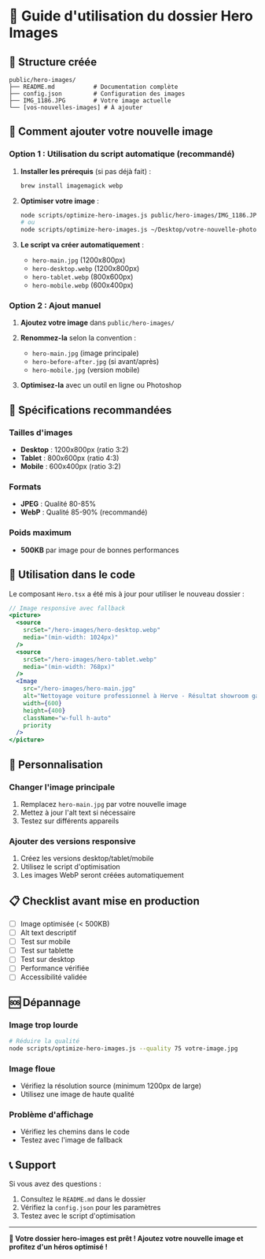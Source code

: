 # 🎯 Guide d'utilisation du dossier Hero Images

## 📁 Structure créée

```
public/hero-images/
├── README.md           # Documentation complète
├── config.json         # Configuration des images
├── IMG_1186.JPG        # Votre image actuelle
└── [vos-nouvelles-images] # À ajouter
```

## 🚀 Comment ajouter votre nouvelle image

### Option 1 : Utilisation du script automatique (recommandé)

1. **Installer les prérequis** (si pas déjà fait) :
   ```bash
   brew install imagemagick webp
   ```

2. **Optimiser votre image** :
   ```bash
   node scripts/optimize-hero-images.js public/hero-images/IMG_1186.JPG
   # ou
   node scripts/optimize-hero-images.js ~/Desktop/votre-nouvelle-photo.jpg
   ```

3. **Le script va créer automatiquement** :
   - `hero-main.jpg` (1200x800px)
   - `hero-desktop.webp` (1200x800px)
   - `hero-tablet.webp` (800x600px)
   - `hero-mobile.webp` (600x400px)

### Option 2 : Ajout manuel

1. **Ajoutez votre image** dans `public/hero-images/`
2. **Renommez-la** selon la convention :
   - `hero-main.jpg` (image principale)
   - `hero-before-after.jpg` (si avant/après)
   - `hero-mobile.jpg` (version mobile)

3. **Optimisez-la** avec un outil en ligne ou Photoshop

## 🎨 Spécifications recommandées

### Tailles d'images
- **Desktop** : 1200x800px (ratio 3:2)
- **Tablet** : 800x600px (ratio 4:3)
- **Mobile** : 600x400px (ratio 3:2)

### Formats
- **JPEG** : Qualité 80-85%
- **WebP** : Qualité 85-90% (recommandé)

### Poids maximum
- **500KB** par image pour de bonnes performances

## 📱 Utilisation dans le code

Le composant `Hero.tsx` a été mis à jour pour utiliser le nouveau dossier :

```jsx
// Image responsive avec fallback
<picture>
  <source
    srcSet="/hero-images/hero-desktop.webp"
    media="(min-width: 1024px)"
  />
  <source
    srcSet="/hero-images/hero-tablet.webp"
    media="(min-width: 768px)"
  />
  <Image
    src="/hero-images/hero-main.jpg"
    alt="Nettoyage voiture professionnel à Herve - Résultat showroom garanti"
    width={600}
    height={400}
    className="w-full h-auto"
    priority
  />
</picture>
```

## 🔧 Personnalisation

### Changer l'image principale
1. Remplacez `hero-main.jpg` par votre nouvelle image
2. Mettez à jour l'alt text si nécessaire
3. Testez sur différents appareils

### Ajouter des versions responsive
1. Créez les versions desktop/tablet/mobile
2. Utilisez le script d'optimisation
3. Les images WebP seront créées automatiquement

## 📋 Checklist avant mise en production

- [ ] Image optimisée (< 500KB)
- [ ] Alt text descriptif
- [ ] Test sur mobile
- [ ] Test sur tablette
- [ ] Test sur desktop
- [ ] Performance vérifiée
- [ ] Accessibilité validée

## 🆘 Dépannage

### Image trop lourde
```bash
# Réduire la qualité
node scripts/optimize-hero-images.js --quality 75 votre-image.jpg
```

### Image floue
- Vérifiez la résolution source (minimum 1200px de large)
- Utilisez une image de haute qualité

### Problème d'affichage
- Vérifiez les chemins dans le code
- Testez avec l'image de fallback

## 📞 Support

Si vous avez des questions :
1. Consultez le `README.md` dans le dossier
2. Vérifiez la `config.json` pour les paramètres
3. Testez avec le script d'optimisation

---

**🎉 Votre dossier hero-images est prêt ! Ajoutez votre nouvelle image et profitez d'un héros optimisé !** 